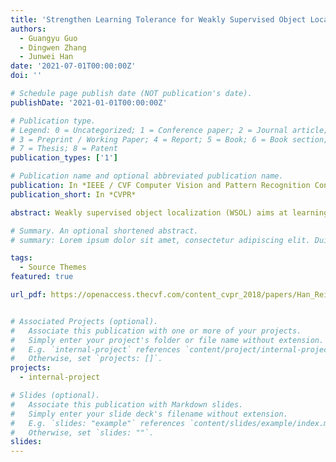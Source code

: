 ```yaml
---
title: 'Strengthen Learning Tolerance for Weakly Supervised Object Localization.'
authors:
  - Guangyu Guo
  - Dingwen Zhang
  - Junwei Han
date: '2021-07-01T00:00:00Z'
doi: ''

# Schedule page publish date (NOT publication's date).
publishDate: '2021-01-01T00:00:00Z'

# Publication type.
# Legend: 0 = Uncategorized; 1 = Conference paper; 2 = Journal article;
# 3 = Preprint / Working Paper; 4 = Report; 5 = Book; 6 = Book section;
# 7 = Thesis; 8 = Patent
publication_types: ['1']

# Publication name and optional abbreviated publication name.
publication: In *IEEE / CVF Computer Vision and Pattern Recognition Conference*
publication_short: In *CVPR*

abstract: Weakly supervised object localization (WSOL) aims at learning to localize objects of interest by only using the image-level labels as the supervision. While numerous efforts have been made in this field, recent approaches still suffer from two challenges one is the part domination issue while the other is the learning robustness issue. Specifically, the former makes the localizer prone to the local discriminative object regions rather than the desired whole object, and the latter makes the localizer over-sensitive to the variations of the input images so that one can hardly obtain localization results robust to the arbitrary visual stimulus. To solve these issues, we propose a novel framework to strengthen the learning tolerance, referred to as SLT-Net, for WSOL. Specifically, we consider two-fold learning tolerance strengthening mechanisms. One is the semantic tolerance strengthening mechanism, which allows the localizer to make mistakes for classifying similar semantics so that it will not concentrate too much on the discriminative local regions. The other is the visual stimuli tolerance strengthening mechanism, which enforces the localizer to be robust to different image transformations so that the prediction quality will not be sensitive to each specific input image. Finally, we implement comprehensive experimental comparisons on two widely-used datasets CUB and ILSVRC2012, which demonstrate the effectiveness of our proposed approach.

# Summary. An optional shortened abstract.
# summary: Lorem ipsum dolor sit amet, consectetur adipiscing elit. Duis posuere tellus ac convallis placerat. Proin tincidunt magna sed ex sollicitudin condimentum.

tags:
  - Source Themes
featured: true

url_pdf: https://openaccess.thecvf.com/content_cvpr_2018/papers/Han_Reinforcement_Cutting-Agent_Learning_CVPR_2018_paper.pdf


# Associated Projects (optional).
#   Associate this publication with one or more of your projects.
#   Simply enter your project's folder or file name without extension.
#   E.g. `internal-project` references `content/project/internal-project/index.md`.
#   Otherwise, set `projects: []`.
projects:
  - internal-project

# Slides (optional).
#   Associate this publication with Markdown slides.
#   Simply enter your slide deck's filename without extension.
#   E.g. `slides: "example"` references `content/slides/example/index.md`.
#   Otherwise, set `slides: ""`.
slides:
---
```

